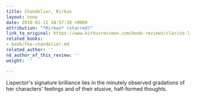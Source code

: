 ```yaml
---
title: Chandelier, Kirkus
layout: none
date: 2018-01-11 10:57:38 +0000
attribution: "*Kirkus* (starred)"
link_to_original: https://www.kirkusreviews.com/book-reviews/clarice-lispector/the-chandelier/
related_books:
- book/the-chandelier.md
related_author: ''
nd_author_of_this_review: ''
weight: ''

---
```

Lispector's signature brilliance lies in the minutely observed gradations of her characters' feelings and of their elusive, half-formed thoughts.